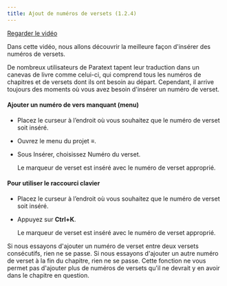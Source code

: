 ```yaml
---
title: Ajout de numéros de versets (1.2.4)
---
```

[Regarder le vidéo](https://vimeo.com/480757641)

Dans cette vidéo, nous allons découvrir la meilleure façon d'insérer des numéros de versets.

De nombreux utilisateurs de Paratext tapent leur traduction dans un canevas de livre comme celui-ci, qui comprend tous les numéros de chapitres et de versets dont ils ont besoin au départ. Cependant, il arrive toujours des moments où vous avez besoin d'insérer un numéro de verset.

#### Ajouter un numéro de vers manquant (menu)

-   Placez le curseur à l’endroit où vous souhaitez que le numéro de verset soit inséré.
-   Ouvrez le menu du projet **≡**.
-   Sous Insérer, choisissez Numéro du verset.

    Le marqueur de verset est inséré avec le numéro de verset approprié.

#### Pour utiliser le raccourci clavier

-   Placez le curseur à l’endroit où vous souhaitez que le numéro de verset soit inséré.
-   Appuyez sur **Ctrl+K**.

    Le marqueur de verset est inséré avec le numéro de verset approprié.

Si nous essayons d'ajouter un numéro de verset entre deux versets consécutifs, rien ne se passe. Si nous essayons d'ajouter un autre numéro de verset à la fin du chapitre, rien ne se passe. Cette fonction ne vous permet pas d'ajouter plus de numéros de versets qu'il ne devrait y en avoir dans le chapitre en question.

